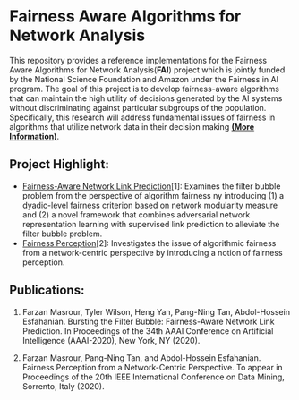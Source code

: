 # Fairness Aware Algorithms for Network Analysis 

This repository provides a reference implementations for the Fairness Aware Algorithms for Network Analysis(**FAI**) project which is jointly funded by the National Science Foundation and Amazon under the Fairness in AI program. The goal of this project is to develop fairness-aware algorithms that can maintain the high utility of decisions generated by the AI systems without discriminating against particular subgroups of the population. Specifically, this research will address fundamental issues of fairness in algorithms that utilize network data in their decision making [**(More Information)**](http://cse.msu.edu/~ptan/project/fairness/).

## Project Highlight:

* [Fairness-Aware Network Link Prediction](https://github.com/farzmas/FLIP)[1]: Examines the filter bubble problem from the perspective of algorithm fairness ny introducing (1) a dyadic-level fairness criterion based on network modularity measure and (2) a novel framework that combines adversarial network representation learning with supervised link prediction to alleviate the filter bubble problem.
* [Fairness Perception](https://github.com/farzmas/Fairness-Aware-Algorithms-for-Network-Analysis/tree/main/Fairness%20Perception)[2]: Investigates the issue of algorithmic fairness from a network-centric perspective by introducing a notion of fairness perception.


## Publications:

1. Farzan Masrour, Tyler Wilson, Heng Yan, Pang-Ning Tan, Abdol-Hossein Esfahanian. Bursting the Filter Bubble: Fairness-Aware Network Link Prediction. In Proceedings of the 34th AAAI Conference on Artificial Intelligence (AAAI-2020), New York, NY (2020). 

2. Farzan Masrour, Pang-Ning Tan, and Abdol-Hossein Esfahanian. Fairness Perception from a Network-Centric Perspective. To appear in Proceedings of the 20th IEEE International Conference on Data Mining, Sorrento, Italy (2020).


